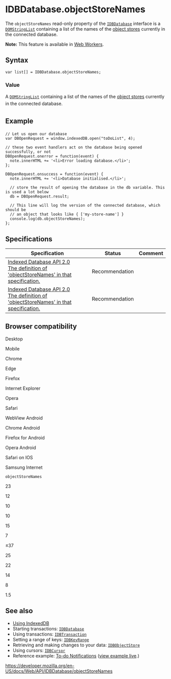 IDBDatabase.objectStoreNames
============================

The `objectStoreNames` read-only property of the [`IDBDatabase`](../idbdatabase) interface is a [`DOMStringList`](../domstringlist) containing a list of the names of the [object stores](../indexeddb_api#gloss_object_store) currently in the connected database.

**Note:** This feature is available in [Web Workers](../web_workers_api).

Syntax
------

    var list[] = IDBDatabase.objectStoreNames;

### Value

<span style="line-height: 1.5;">A [`DOMStringList`](../domstringlist) containing a list of the names of the </span>[object stores](../indexeddb_api#gloss_object_store)<span style="line-height: 1.5;"> currently in the connected database.</span>

<span style="line-height: 1.5;">Example</span>
----------------------------------------------

    // Let us open our database
    var DBOpenRequest = window.indexedDB.open("toDoList", 4);

    // these two event handlers act on the database being opened successfully, or not
    DBOpenRequest.onerror = function(event) {
      note.innerHTML += '<li>Error loading database.</li>';
    };

    DBOpenRequest.onsuccess = function(event) {
      note.innerHTML += '<li>Database initialised.</li>';

      // store the result of opening the database in the db variable. This is used a lot below
      db = DBOpenRequest.result;

      // This line will log the version of the connected database, which should be
      // an object that looks like { ['my-store-name'] }
      console.log(db.objectStoreNames);
    };

Specifications
--------------

<table><thead><tr class="header"><th>Specification</th><th>Status</th><th>Comment</th></tr></thead><tbody><tr class="odd"><td><a href="https://www.w3.org/TR/IndexedDB/#dom-idbdatabase-objectstorenames">Indexed Database API 2.0<br />
<span class="small">The definition of 'objectStoreNames' in that specification.</span></a></td><td><span class="spec-rec">Recommendation</span></td><td></td></tr><tr class="even"><td><a href="https://www.w3.org/TR/IndexedDB/#dom-idbdatabase-objectstorenames">Indexed Database API 2.0<br />
<span class="small">The definition of 'objectStoreNames' in that specification.</span></a></td><td><span class="spec-rec">Recommendation</span></td><td></td></tr></tbody></table>

Browser compatibility
---------------------

Desktop

Mobile

Chrome

Edge

Firefox

Internet Explorer

Opera

Safari

WebView Android

Chrome Android

Firefox for Android

Opera Android

Safari on IOS

Samsung Internet

`objectStoreNames`

23

12

10

10

15

7

≤37

25

22

14

8

1.5

See also
--------

-   [Using IndexedDB](../indexeddb_api/using_indexeddb)
-   Starting transactions: [`IDBDatabase`](../idbdatabase)
-   Using transactions: [`IDBTransaction`](../idbtransaction)
-   Setting a range of keys: [`IDBKeyRange`](../idbkeyrange)
-   Retrieving and making changes to your data: [`IDBObjectStore`](../idbobjectstore)
-   Using cursors: [`IDBCursor`](../idbcursor)
-   Reference example: [To-do Notifications](https://github.com/mdn/to-do-notifications/tree/gh-pages) ([view example live](https://mdn.github.io/to-do-notifications/).)

<a href="https://developer.mozilla.org/en-US/docs/Web/API/IDBDatabase/objectStoreNames" class="_attribution-link">https://developer.mozilla.org/en-US/docs/Web/API/IDBDatabase/objectStoreNames</a>
